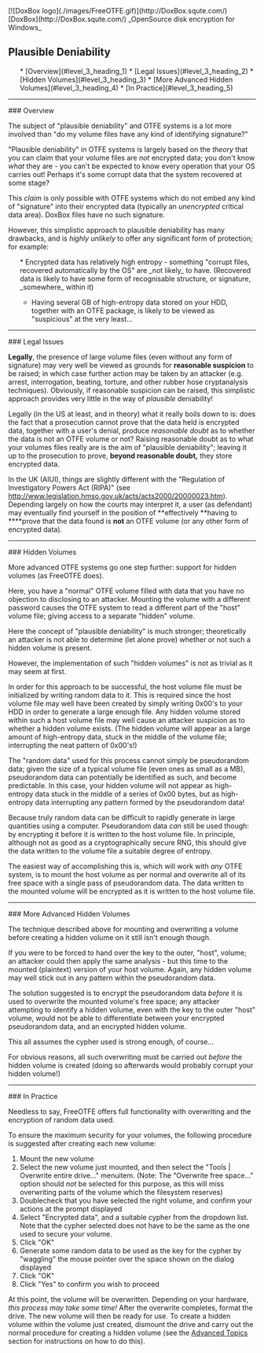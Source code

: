 

<meta content="text/html; charset=iso-8859-1" http-equiv="Content-Type">
<meta name="keywords" content="disk encryption, security, transparent, AES, OTFE, plausible deniability, virtual drive, Linux, MS Windows, portable, USB drive, partition">
<meta name="description" content="DoxBox: An OpenSource 'on-the-fly' transparent disk encryption program for PCs. Using this software, you can create one or more &quot;virtual disks&quot; on your PC - anything written to these disks is automatically, and securely, encrypted before being stored on your computers hard drive.">

<meta name="author" content="Sarah Dean">
<meta name="copyright" content="Copyright 2004, 2005, 2006, 2007, 2008 Sarah Dean">
<meta name="ROBOTS" content="ALL">

<TITLE>Plausible Deniability</TITLE>

<link href="./styles_common.css" rel="stylesheet" type="text/css">

<link rev="made" href="mailto:sdean12@sdean12.org">
<link rel="shortcut icon" href="./images/favicon.ico" type="image/x-icon">

<SPAN CLASS="master_link">
[![DoxBox logo](./images/FreeOTFE.gif)](http://DoxBox.squte.com/)
[DoxBox](http://DoxBox.squte.com/)
</SPAN>
<SPAN CLASS="master_title">
_OpenSource disk encryption for Windows_
</SPAN>

      
            
## Plausible Deniability

<UL>
  * [Overview](#level_3_heading_1)
  * [Legal Issues](#level_3_heading_2)
  * [Hidden Volumes](#level_3_heading_3)
  * [More Advanced Hidden Volumes](#level_3_heading_4)
  * [In Practice](#level_3_heading_5)
</UL>

* * * 
<A NAME="level_3_heading_1">
### Overview
</A>

The subject of "plausible deniability" and OTFE systems is a lot more involved than "do my volume files have any kind of identifying signature?"

"Plausible deniability" in OTFE systems is largely based on the _theory_ that you can claim that your volume files are _not_ encrypted data; you don't know _what_ they are - you can't be expected to know every operation that your OS carries out! Perhaps it's some corrupt data that the system recovered at some stage?

This _claim_ is only possible with OTFE systems which do not embed any kind of "signature" into their encrypted data (typically an _unencrypted_ critical data area).
DoxBox files have no such signature.

However, this simplistic approach to plausible deniability has many drawbacks, and is _highly unlikely_ to offer any significant form of protection; for example:

<OL>
  * Encrypted data has relatively high entropy - something "corrupt files, recovered automatically by the OS" are _not likely_ to have. (Recovered data is likely to have some form of recognisable structure, or signature, _somewhere_ within it)

  * Having several GB of high-entropy data stored on your HDD, together with an OTFE package, is likely to be viewed as "suspicious" at the very least...

</OL>

* * * 
<A NAME="level_3_heading_2">
### Legal Issues
</A>

**Legally**, the presence of large volume files (even without any form of signature) may very well be viewed as grounds for **reasonable suspicion** to be raised; in which case further action may be taken by an attacker (e.g. arrest, interrogation, beating, torture, and other rubber hose cryptanalysis techniques). Obviously, if reasonable suspicion can be raised, this simplistic approach provides very little in the way of _plausible_ deniability!

Legally (in the US at least, and in theory) what it really boils down to is: does the fact that a prosecution cannot prove that the data held is encrypted data, together with a user's denial, produce _reasonable doubt_ as to whether the data is not an OTFE volume or not? Raising reasonable doubt as to what your volumes files really are is the aim of "plausible deniability"; leaving it up to the prosecution to prove, **beyond reasonable doubt,** they store encrypted data.

In the UK (AIUI), things are slightly different with the "<span class="pagetitle">Regulation of Investigatory Powers Act (RIPA)" (see </span><span class="pagetitle"></span><a href="http://www.legislation.hmso.gov.uk/acts/acts2000/20000023.htm">http://www.legislation.hmso.gov.uk/acts/acts2000/20000023.htm</a>).
Depending largely on how the courts may interpret it, a user (as defendant) may eventually find yourself in the position of **effectively **having to ****prove that the data found is **not** an OTFE volume (or any other form of encrypted data).

* * * 
<A NAME="level_3_heading_3">
### Hidden Volumes
</A>

More advanced OTFE systems go one step further: support for hidden
volumes (as FreeOTFE does).

Here, you have a "normal" OTFE volume filled with data that you have no
objection to disclosing to an attacker. Mounting the volume with a
different password causes the OTFE system to read a different part of
the "host" volume file; giving access to a separate "hidden" volume.

Here the concept of "plausible deniability" is much stronger;
theoretically an attacker is not able to determine (let alone prove)
whether or not such a hidden volume is present.

However, the implementation of such "hidden volumes" is not as trivial
as it may seem at first.

In order for this approach to be successful, the host volume file must be initialized by writing random data to it. This is required since the host volume file may well have been created by simply writing 0x00's to your HDD in order to generate a large enough file. Any hidden volume stored within such a host volume file may well cause an attacker suspicion as to whether a hidden volume exists. (The hidden volume will appear as a large amount of high-entropy data, stuck in the middle of the volume file; interrupting the neat pattern of 0x00's!)

The "random data" used for this process cannot simply be pseudorandom data; given the size of a typical volume file (even ones as small as a MB), pseudorandom data can potentially be identified as such, and become predictable. In this case, your hidden volume will not appear as high-entropy data stuck in the middle of a series of 0x00 bytes, but as high-entropy data interrupting any pattern formed by the pseudorandom data!

Because truly random data can be difficult to rapidly generate in large
quantities using a computer. Pseudorandom data _can_
still be used though: by encrypting it before it is
written to the host volume file. In principle, although not as good as
a
cryptographically secure RNG, this should give the data written to the
volume file a suitable degree of entropy.

The easiest way of accomplishing this is, which will work with _any_
OTFE system, is to mount the host volume as per normal and overwrite
all of its free space with a single pass of pseudorandom data. The
data written to the mounted volume will be encrypted as it is written
to the host volume file.

* * * 
<A NAME="level_3_heading_4">
### More Advanced Hidden Volumes
</A>

The technique described above for mounting and overwriting a volume before creating a hidden volume on it still isn't enough though.

If you were to be forced to hand over the key to the outer, "host",
volume; an attacker could then apply the same analysis - but this time
to the mounted (plaintext) version of your host volume. Again, any
hidden volume may well stick out in any pattern within the pseudorandom data.

The solution suggested is to encrypt the pseudorandom data _before_
it is used to overwrite the mounted volume's free space; any attacker
attempting to identify a hidden volume, even with the key to the outer
"host" volume, would not be able to differentiate between your
encrypted pseudorandom data, and an encrypted hidden volume.

This all assumes the cypher used is strong enough, of course...

For obvious reasons, all such overwriting must be carried out _before_ the hidden volume is created
(doing so afterwards would probably corrupt your hidden volume!)

* * * 
<A NAME="level_3_heading_5">
### In Practice
</A>

Needless to say, FreeOTFE offers full functionality with overwriting and the encryption of random data used.

To ensure the maximum security for your volumes, the following procedure is suggested after creating each new volume:

1. Mount the new volume
1. Select the new volume just mounted, and then select the "Tools | Overwrite entire drive..." menuitem. (Note: The "Overwrite free space..." option should _not_ be selected for this purpose, as this will miss overwriting parts of the volume which the filesystem reserves)
1. Doublecheck that you have selected the right volume, and confirm your actions at the prompt displayed
1. Select "Encrypted data", and a suitable cypher from the dropdown list. Note that the cypher selected does not have to be the same as the one used to secure your volume.
1. Click "OK"
1. Generate some random data to be used as the key for the cypher by "waggling" the mouse pointer over the space shown on the dialog displayed
1. Click "OK"
1. Click "Yes" to confirm you wish to proceed

At this point, the volume will be overwritten. Depending on your hardware, _this process may take some time!_ After the overwrite completes, format the drive. The new volume will then be ready for use. To create a hidden volume within the volume just created, dismount the drive and carry out the normal procedure for creating a hidden volume (see the [Advanced Topics](advanced_topics.htm) section for instructions on how to do this).



